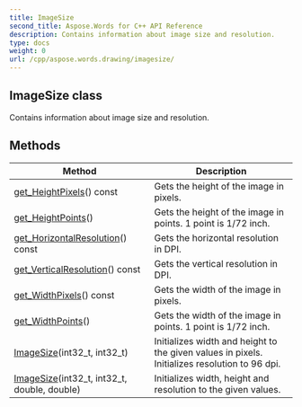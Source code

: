 ```yaml
---
title: ImageSize
second_title: Aspose.Words for C++ API Reference
description: Contains information about image size and resolution. 
type: docs
weight: 0
url: /cpp/aspose.words.drawing/imagesize/
---
```

## ImageSize class


Contains information about image size and resolution. 

## Methods

| Method | Description |
| --- | --- |
| [get_HeightPixels](./get_heightpixels/)() const | Gets the height of the image in pixels.  |
| [get_HeightPoints](./get_heightpoints/)() | Gets the height of the image in points. 1 point is 1/72 inch.  |
| [get_HorizontalResolution](./get_horizontalresolution/)() const | Gets the horizontal resolution in DPI.  |
| [get_VerticalResolution](./get_verticalresolution/)() const | Gets the vertical resolution in DPI.  |
| [get_WidthPixels](./get_widthpixels/)() const | Gets the width of the image in pixels.  |
| [get_WidthPoints](./get_widthpoints/)() | Gets the width of the image in points. 1 point is 1/72 inch.  |
| [ImageSize](./imagesize/)(int32_t, int32_t) | Initializes width and height to the given values in pixels. Initializes resolution to 96 dpi.  |
| [ImageSize](./imagesize/)(int32_t, int32_t, double, double) | Initializes width, height and resolution to the given values.  |
